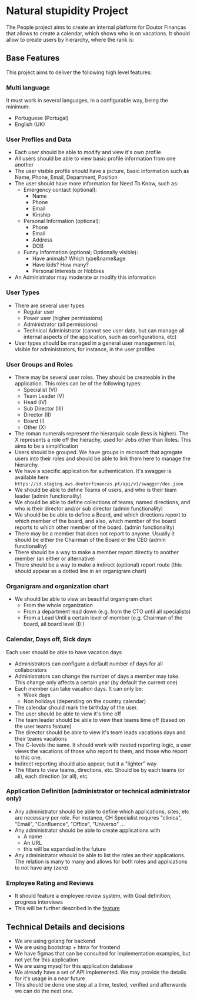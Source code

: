 # Natural stupidity Project

The People project aims to create an internal platform for Doutor Finanças that allows to create a calendar, which shows who is on vacations. It should allow to create users by hierarchy, where the rank is:

## Base Features
This project aims to deliver the following high level features:

### Multi language
It must work in several languages, in a configurable way, being the minimum:
- Portuguese (Portugal)
- English (UK)
### User Profiles and Data
- Each user should be able to modify and view it's own profile
- All users should be able to view basic profile information from one another
- The user visible profile should have a picture, basic information such as Name, Phone, Email, Department, Position
- The user should have more information for Need To Know, such as:
    - Emergency contact (optional): 
        - Name
        - Phone
        - Email
        - Kinship
    - Personal Information (optional):
        - Phone
        - Email
        - Address
        - DOB
    - Funny Information (optional; Optionally visible):
        - Have animals? Which type&name&age
        - Have kids? How many?
        - Personal Interests or Hobbies
- An Administrator may moderate or modify this information
### User Types
- There are several user types
    - Regular user
    - Power user (higher permissions)
    - Administrator (all permissions)
    - Technical Administrator (cannot see user data, but can manage all internal aspects of the application, such as configurations, etc)
- User types should be managed in a general user management list, visible for administrators, for instance, in the user profiles
### User Groups and Roles
- There may be several user roles. They should be createable in the application. This roles can be of the following types:
    - Specialist (VI)
    - Team Leader (V)
    - Head (IV)
    - Sub Director (III)
    - Director (II)
    - Board (I)
    - Other (X)
- The roman numerals represent the hierarquic scale (less is higher). The X represents a role off the hierachy, used for Jobs other than Roles. This aims to be a simplification
- Users should be grouped. We have groups in microsoft that agregate users into their roles and should be able to link them here to manage the hierarchy.
- We have a specific application for authentication. It's swagger is available here `https://id.staging.aws.doutorfinancas.pt/api/v1/swagger/doc.json`
- We should be able to define Teams of users, and who is their team leader (admin functionality)
- We should be able to define collections of teams, named directions, and who is their director and/or sub director (admin functionality)
- We should be be able to define a Board, and which directions report to which member of the board, and also, which member of the board reports to which other member of the board. (admin functionality)
- There may be a member that does not report to anyone. Usually it should be either the Chairman of the Board or the CEO (admin functionality)
- There should be a way to make a member report directly to another member (an either or alternative)
- There should be a way to make a indirect (optional) report route (this should appear as a dotted line in an organigram chart)
### Organigram and organization chart
- We should be able to view an beautiful organigram chart
    - From the whole organization
    - From a department lead down (e.g. from the CTO until all specialists)
    - From a Lead Until a certain level of member (e.g. Chairman of the board, all board level (I) )
### Calendar, Days off, Sick days
Each user should be able to have vacation days
- Administrators can configure a default number of days for all collaborators
- Administrators can change the number of days a member may take. This change only affects a certain year (by default the current one)
- Each member can take vacation days. It can only be:
    - Week days
    - Non holidays (depending on the country calendar)
- The calendar should mark the birthday of the user.
- The user should be able to view it's time off
- The team leader should be able to view their teams time off (based on the user teams feature)
- The director should be able to view it's team leads vacations days and their teams vacations
- The C-levels the same. It should work with nested reporting logic, a user views the vacations of those who report to them, and those who report to this one.
- Indirect reporting should also appear, but it a "lighter" way
- The filters to view teams, directions, etc. Should be by each teams (or all), each direction (or all), etc. 
### Application Definition (administrator or technical administrator only)
- Any administrator should be able to define which applications, sites, etc are necessary per role. For instance, CH Specialist requires "clinica", "Email", "Confluence", "Office", "Universo" ...
- Any administrator should be able to create applications with
    - A name
    - An URL
    - this will be expanded in the future
- Any administrator whould be able to list the roles an their applications. The relation is many to many and allows for both roles and applications to not have any (zero)
### Employee Rating and Reviews
- It should feature a employee review system, with Goal definition, progress interviews
- This will be further described in the [feature](/docs/FEATURE_PERFORMANCE_MANAGEMENT.md)

## Technical Details and decisions
- We are using golang for backend
- We are using bootstrap + htmx for frontend
- We have figmas that can be consulted for implementation examples, but not yet for this application
- We are using mysql for this application database
- We already have a set of API implemented. We may provide the details for it's usage in a near future
- This should be done one step at a time, tested, verified and afterwards we can do the next one.
